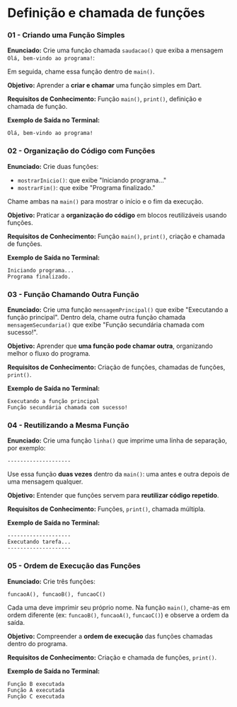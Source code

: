 # **Definição e chamada de funções**

### **01 - Criando uma Função Simples**

**Enunciado:**
Crie uma função chamada `saudacao()` que exiba a mensagem `Olá, bem-vindo ao programa!`:

Em seguida, chame essa função dentro de `main()`.

**Objetivo:**
Aprender a **criar e chamar** uma função simples em Dart.

**Requisitos de Conhecimento:**
Função `main()`, `print()`, definição e chamada de função.

**Exemplo de Saída no Terminal:**

```
Olá, bem-vindo ao programa!
```


### **02 - Organização do Código com Funções**

**Enunciado:**
Crie duas funções:

* `mostrarInicio()`: que exibe "Iniciando programa..."
* `mostrarFim()`: que exibe "Programa finalizado."

Chame ambas na `main()` para mostrar o início e o fim da execução.

**Objetivo:**
Praticar a **organização do código** em blocos reutilizáveis usando funções.

**Requisitos de Conhecimento:**
Função `main()`, `print()`, criação e chamada de funções.

**Exemplo de Saída no Terminal:**

```
Iniciando programa...
Programa finalizado.
```


### **03 - Função Chamando Outra Função**

**Enunciado:**
Crie uma função `mensagemPrincipal()` que exibe "Executando a função principal".
Dentro dela, chame outra função chamada `mensagemSecundaria()` que exibe "Função secundária chamada com sucesso!".

**Objetivo:**
Aprender que **uma função pode chamar outra**, organizando melhor o fluxo do programa.

**Requisitos de Conhecimento:**
Criação de funções, chamadas de funções, `print()`.

**Exemplo de Saída no Terminal:**

```
Executando a função principal
Função secundária chamada com sucesso!
```


### **04 - Reutilizando a Mesma Função**

**Enunciado:**
Crie uma função `linha()` que imprime uma linha de separação, por exemplo:

```
--------------------
```

Use essa função **duas vezes** dentro da `main()`: uma antes e outra depois de uma mensagem qualquer.

**Objetivo:**
Entender que funções servem para **reutilizar código repetido**.

**Requisitos de Conhecimento:**
Funções, `print()`, chamada múltipla.

**Exemplo de Saída no Terminal:**

```
--------------------
Executando tarefa...
--------------------
```


### **05 - Ordem de Execução das Funções**

**Enunciado:**
Crie três funções:

```
funcaoA(), funcaoB(), funcaoC()
```

Cada uma deve imprimir seu próprio nome.
Na função `main()`, chame-as em ordem diferente (ex: `funcaoB()`, `funcaoA()`, `funcaoC()`) e observe a ordem da saída.

**Objetivo:**
Compreender a **ordem de execução** das funções chamadas dentro do programa.

**Requisitos de Conhecimento:**
Criação e chamada de funções, `print()`.

**Exemplo de Saída no Terminal:**

```
Função B executada
Função A executada
Função C executada
```
